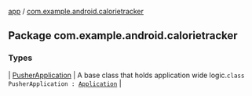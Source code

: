 [app](../index.md) / [com.example.android.calorietracker](./index.md)

## Package com.example.android.calorietracker

### Types

| [PusherApplication](-pusher-application/index.md) | A base class that holds application wide logic.`class PusherApplication : `[`Application`](https://developer.android.com/reference/android/app/Application.html) |

